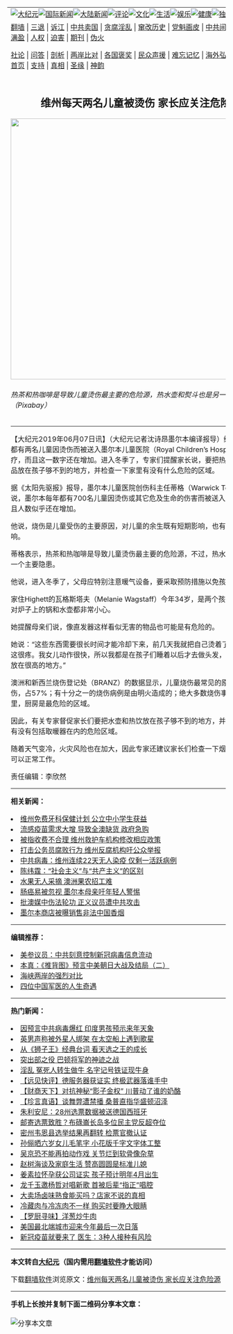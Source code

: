 <a name="1" id="1" target="_blank"></a><span id="1"></span>
<table align=center border="0"><tr><td colspan="2" VALIGN=TOP><a href="https://github.com/cvusyr3283/djy/blob/master/gb/nsc413.md#1"><img src="https://raw.githubusercontent.com/cvusyr3283/www/master/t/djy/1.jpg" title="大纪元"></a><a href="https://github.com/cvusyr3283/djy/blob/master/gb/n24hr.md#1"><img src="https://raw.githubusercontent.com/cvusyr3283/www/master/t/djy/3.jpg" title="国际新闻"></a><a href="https://github.com/cvusyr3283/djy/blob/master/gb/nsc413.md#1"><img src="https://raw.githubusercontent.com/cvusyr3283/www/master/t/djy/4.jpg" title="大陆新闻"></a><a href="https://github.com/cvusyr3283/djy/blob/master/gb/news392.md#1"><img src="https://raw.githubusercontent.com/cvusyr3283/www/master/t/djy/5.jpg" title="评论"></a><a href="https://github.com/cvusyr3283/djy/blob/master/gb/news2007.md#1"><img src="https://raw.githubusercontent.com/cvusyr3283/www/master/t/djy/6.jpg" title="文化"></a><a href="https://github.com/cvusyr3283/djy/blob/master/gb/news2008.md#1"><img src="https://raw.githubusercontent.com/cvusyr3283/www/master/t/djy/7.jpg" title="生活"></a><a href="https://github.com/cvusyr3283/djy/blob/master/gb/ncyule.md#1"><img src="https://raw.githubusercontent.com/cvusyr3283/www/master/t/djy/8.jpg" title="娱乐"></a><a href="https://github.com/cvusyr3283/djy/blob/master/gb/nsc1002.md#1"><img src="https://raw.githubusercontent.com/cvusyr3283/www/master/t/djy/9.jpg" title="健康"><a href="https://github.com/cvusyr3283/djy/blob/master/gb/nf6092.md#1"><img src="https://raw.githubusercontent.com/cvusyr3283/www/master/t/djy/10a.jpg" title="独家"></a><a href="https://github.com/cvusyr3283/djy/blob/master/gb/nf4514.md#1"><img src="https://raw.githubusercontent.com/cvusyr3283/www/master/t/djy/12a.jpg" title="头条"></a></td></tr>
<tr><td colspan="2" VALIGN=TOP><a target="_blank" href="https://github.com/cvusyr3283/www/blob/master/README.md?zsrh#1">翻墙</a> | <a target="_blank" href="https://github.com/cvusyr3283/djy/blob/master/gb/nf5657.md#1">三退</a> | <a target="_blank" href="https://github.com/cvusyr3283/djy/blob/master/gb/nf6124.md#1">诉江</a> | <a target="_blank" href="https://github.com/cvusyr3283/djy/blob/master/gb/nf1176117.md#1">中共卖国</a> | <a target="_blank" href="https://github.com/cvusyr3283/djy/blob/master/gb/nf5773.md#1">贪腐淫乱</a> | <a target="_blank" href="https://github.com/cvusyr3283/djy/blob/master/gb/nf1176115.md#1">窜改历史</a> | <a target="_blank" href="https://github.com/cvusyr3283/djy/blob/master/gb/nf1176107.md#1">党魁画皮</a> | <a target="_blank" href="https://github.com/cvusyr3283/djy/blob/master/gb/nf1320400.md#1">中共间谍</a> | <a target="_blank" href="https://github.com/cvusyr3283/djy/blob/master/gb/nf1176114.md#1">破坏传统</a> | <a target="_blank" href="https://github.com/cvusyr3283/ntdtv/blob/master/gb/prog447_1.md#1">恶贯满盈</a> | <a target="_blank" href="https://github.com/cvusyr3283/djy/blob/master/gb/ncid278.md#1">人权</a> | <a target="_blank" href="https://github.com/cvusyr3283/djy/blob/master/gb/nf1176111.md#1">迫害</a> | <a target="_blank" href="https://gitlab.com/szzdlab/mh-qikan/blob/master/README.md#1">期刊</a> | <a target="_blank" href="https://github.com/cvusyr3283/djy/blob/master/gb/nf5562.md#1">伪火</a></p><p><a target="_blank" href="https://github.com/cvusyr3283/djy/blob/master/gb/9p.md#1">社论</a> | <a target="_blank" href="https://github.com/cvusyr3283/djy/blob/master/gb/nf4378.md#1">问答</a> | <a target="_blank" href="https://github.com/cvusyr3283/djy/blob/master/gb/nf5792.md#1">剖析</a> | <a target="_blank" href="https://github.com/cvusyr3283/djy/blob/master/gb/nf5735.md#1">两岸比对</a> | <a target="_blank" href="https://github.com/cvusyr3283/djy/blob/master/gb/nf6119.md#1">各国褒奖</a> | <a target="_blank" href="https://github.com/cvusyr3283/djy/blob/master/gb/nf6120.md#1">民众声援</a> | <a target="_blank" href="https://github.com/cvusyr3283/djy/blob/master/gb/nf1188594.md#1">难忘记忆</a> | <a target="_blank" href="https://github.com/cvusyr3283/djy/blob/master/gb/nf3180.md#1">海外弘传</a> | <a target="_blank" href="https://github.com/cvusyr3283/djy/blob/master/gb/nf5410.md#1">万人上访</a> | <a target="_blank" href="https://github.com/cvusyr3283/www/blob/master/README.md?zsrh#1">平台首页</a> | <a target="_blank" href="https://github.com/cvusyr3283/djy/blob/master/gb/nf4386.md#1">支持</a> | <a target="_blank" href="https://github.com/cvusyr3283/djy/blob/master/gb/nf4389.md#1">真相</a> | <a target="_blank" href="https://github.com/cvusyr3283/djy/blob/master/gb/nf5790.md#1">圣缘</a> | <a target="_blank" href="https://github.com/cvusyr3283/djy/blob/master/gb/nf4786.md#1">神韵</a></td></tr>
<tr><td VALIGN=TOP width="626"><h2 align=center>维州每天两名儿童被烫伤 家长应关注危险源</h2>
<img width="600" src="https://i.epochtimes.com/assets/uploads/2019/06/kitchen-3597348_1920-600x400.jpg" />
<h6>热茶和热咖啡是导致儿童烫伤最主要的危险源，热水壶和熨斗也是另一个主要隐患。（Pixabay）
</h6>
<hr>
<p>【大纪元2019年06月07日讯】（大纪元记者沈诗昂墨尔本编译报导）<ahref="https://github.com/cvusyr3283/djy/blob/master/gb/tag/%E7%BB%B4%E5%B7%9E.md#1">维州</a>平均每天都有两名<ahref="https://github.com/cvusyr3283/djy/blob/master/gb/tag/%E5%84%BF%E7%AB%A5.md#1">儿童</a>因<ahref="https://github.com/cvusyr3283/djy/blob/master/gb/tag/%E7%83%AB%E4%BC%A4.md#1">烫伤</a>而被送入墨尔本儿童<ahref="https://github.com/cvusyr3283/djy/blob/master/gb/tag/%E5%8C%BB%E9%99%A2.md#1">医院</a>（Royal Children’s Hospital）进行治疗，而且这一数字还在增加。进入冬季了，专家们提醒家长说，要把热水壶之类的物品放在孩子够不到的地方，并检查一下家里有没有什么危险的区域。</p>
<p>据《太阳先驱报》报导，墨尔本<ahref="https://github.com/cvusyr3283/djy/blob/master/gb/tag/%E5%84%BF%E7%AB%A5.md#1">儿童</a><ahref="https://github.com/cvusyr3283/djy/blob/master/gb/tag/%E5%8C%BB%E9%99%A2.md#1">医院</a>创伤科主任蒂格（Warwick Teague）透露说，墨尔本每年都有700名儿童因<ahref="https://github.com/cvusyr3283/djy/blob/master/gb/tag/%E7%83%AB%E4%BC%A4.md#1">烫伤</a>或其它危及生命的伤害而被送入医院治疗，而且人数似乎还在增加。</p>
<p>他说，烧伤是儿童受伤的主要原因，对儿童的余生既有短期影响，也有潜在的长期影响。</p>
<p>蒂格表示，热茶和热咖啡是导致儿童烫伤最主要的危险源，不过，热水壶和熨斗也是一个主要隐患。</p>
<p>他说，进入冬季了，父母应特别注意暖气设备，要采取预防措施以免孩子受到伤害。</p>
<p>家住Highett的瓦格斯塔夫（Melanie Wagstaff）今年34岁，是两个孩子的母亲。她对炉子上的锅和水壶都非常小心。</p>
<p>她提醒母亲们说，像直发器这样看似无害的物品也可能是有危险的。</p>
<p>她说：“这些东西需要很长时间才能冷却下来，前几天我就把自己烫着了，所以我知道这很疼。我女儿动作很快，所以我都是在孩子们睡着以后才去做头发，或者把直发器放在很高的地方。”</p>
<p>澳洲和新西兰烧伤登记处（BRANZ）的数据显示，儿童烧伤最常见的原因是被热水烫伤，占57%；有十分之一的烧伤病例是由明火造成的；绝大多数烧伤事件发生在家里，厨房是最危险的区域。</p>
<p>因此，有关专家督促家长们要把水壶和热饮放在孩子够不到的地方，并检查一下家里有没有包括取暖器在内的危险区域。</p>
<p>随着天气变冷，火灾风险也在加大，因此专家还建议家长们检查一下烟雾报警器是否可以正常工作。</p>
<p>责任编辑：李欣然</p>

<hr>


<strong>相关新闻：</strong>
<li><a href="https://github.com/cvusyr3283/djy/blob/master/gb/19/5/28/n11284658.md#1">维州免费牙科保健计划 公立中小学生获益</a></li>
<li><a href="https://github.com/cvusyr3283/djy/blob/master/gb/19/5/30/n11289170.md#1">流感疫苗需求大增 导致全澳缺货 政府急购</a></li>
<li><a href="https://github.com/cvusyr3283/djy/blob/master/gb/19/5/31/n11290955.md#1">被指收费不合理 维州救护车机构修改相应政策</a></li>
<li><a href="https://github.com/cvusyr3283/djy/blob/master/gb/19/6/4/n11299093.md#1">打击公务员腐败行为 维州反腐机构吁公众举报</a></li>
<li><a href="https://github.com/cvusyr3283/djy/blob/master/gb/20/3/7/n11922895.md#1">中共病毒：维州连续22天无人染疫 仅剩一活跃病例</a></li>
<li><a href="https://github.com/cvusyr3283/djy/blob/master/gb/20/11/20/n12562417.md#1">陈纬霆：“社会主义”与“共产主义”的区别</a></li>
<li><a href="https://github.com/cvusyr3283/djy/blob/master/gb/20/11/20/n12562478.md#1">水果无人采摘 澳洲果农招工难</a></li>
<li><a href="https://github.com/cvusyr3283/djy/blob/master/gb/20/11/19/n12559961.md#1">肠癌易被忽视 墨尔本母亲吁年轻人警惕</a></li>
<li><a href="https://github.com/cvusyr3283/djy/blob/master/gb/20/11/20/n12563378.md#1">批澳媒中伤法轮功 正义议员遭中共攻击</a></li>
<li><a href="https://github.com/cvusyr3283/djy/blob/master/gb/20/11/20/n12562863.md#1">墨尔本商店被曝销售非法中国香烟</a></li>
<hr>


<strong>编辑推荐：</strong>
<li><a href="https://github.com/onzhi266/djy/blob/master/gb/20/2/22/n11887949.md#1">美参议员：中共刻意控制新冠病毒信息流动</a></li>
<li><a href="https://github.com/tsiac2612/djy/blob/master/gb/18/6/7/n10464792.md#1" target="_blank">本真：《推背图》预言中美朝日大战及结局（二）</a></li><li><a href="https://github.com/cvusyr3283/djy/blob/master/gb/8/12/18/n2367165.md?dfh#1" target="_blank">海峡两岸的强烈对比</a></li><li><a href="https://github.com/tsiac2612/djy/blob/master/gb/18/6/6/n10461502.md#1" target="_blank">四位中国军医的人生奇遇</a></li>
<hr>

<strong>热门新闻：</strong>
<li><a href="https://github.com/cvusyr3283/djy/blob/master/gb/20/11/15/n12550540.md#1">因预言中共病毒爆红 印度男孩预示来年天象</a></li>
<li><a href="https://github.com/cvusyr3283/djy/blob/master/gb/20/11/16/n12553064.md#1">英男声称被外星人绑架 在太空船上遇到歌星</a></li>
<li><a href="https://github.com/cvusyr3283/djy/blob/master/gb/20/11/17/n12556457.md#1">从《狮子王》经典台词 看天选之王的成长</a></li>
<li><a href="https://github.com/cvusyr3283/djy/blob/master/gb/20/11/11/n12541883.md#1">突出部之役 巴顿将军的神迹之战</a></li>
<li><a href="https://github.com/cvusyr3283/djy/blob/master/gb/20/11/13/n12546366.md#1">淫乱 冤死人转生做牛 名字记号铁证现牛身</a></li>
<li><a href="https://github.com/cvusyr3283/djy/blob/master/gb/20/11/21/n12564848.md#1">【远见快评】德服务器获证实 终极武器落谁手中</a></li>
<li><a href="https://github.com/cvusyr3283/djy/blob/master/gb/20/11/20/n12564519.md#1">【财商天下】对抗神秘“影子金权” 川普动了谁的奶酪</a></li>
<li><a href="https://github.com/cvusyr3283/djy/blob/master/gb/20/11/20/n12563897.md#1">【珍言真语】谈舞弊遭禁播 桑普直指华盛顿沼泽</a></li>
<li><a href="https://github.com/cvusyr3283/djy/blob/master/gb/20/11/19/n12561543.md#1">朱利安尼：28州选票数据被送德国西班牙</a></li>
<li><a href="https://github.com/cvusyr3283/djy/blob/master/gb/20/11/19/n12560324.md#1">邮寄选票致胜？布碌崙长岛多位民主党反超夺位</a></li>
<li><a href="https://github.com/cvusyr3283/djy/blob/master/gb/20/11/19/n12560602.md#1">密州韦恩县选举结果再翻转 检票官撤认证</a></li>
<li><a href="https://github.com/cvusyr3283/djy/blob/master/gb/20/11/18/n12559155.md#1">孙俪晒六岁女儿毛笔字 小花版千字文字体工整</a></li>
<li><a href="https://github.com/cvusyr3283/djy/blob/master/gb/20/11/20/n12564311.md#1">吴京恐不能再拍动作戏 关节烂到软骨像杂草</a></li>
<li><a href="https://github.com/cvusyr3283/djy/blob/master/gb/20/11/19/n12561769.md#1">赵树海谈及家庭生活 赞高圆圆是标准儿媳</a></li>
<li><a href="https://github.com/cvusyr3283/djy/blob/master/gb/20/11/19/n12560394.md#1">姜素拉怀孕获公司证实 孩子预计明年4月出生</a></li>
<li><a href="https://github.com/cvusyr3283/djy/blob/master/gb/20/11/19/n12560410.md#1">龙千玉邀杨哲对唱新歌 首被后辈“指正”唱腔</a></li>
<li><a href="https://github.com/cvusyr3283/djy/blob/master/gb/20/11/15/n12550992.md#1">大卖场卤味熟食能买吗？店家不说的真相</a></li>
<li><a href="https://github.com/cvusyr3283/djy/blob/master/gb/20/11/15/n12550494.md#1">冷藏肉与冷冻肉不一样 购买时要睁大眼睛</a></li>
<li><a href="https://github.com/cvusyr3283/djy/blob/master/gb/20/11/19/n12561687.md#1">【罗厨寻味】洋葱炒牛肉</a></li>
<li><a href="https://github.com/cvusyr3283/djy/blob/master/gb/20/11/20/n12563116.md#1">美国最北端城市迎来今年最后一次日落</a></li>
<li><a href="https://github.com/cvusyr3283/djy/blob/master/gb/20/11/19/n12562184.md#1">新冠疫苗就要来了 医生：3种人接种有风险</a></li>
<hr>

<strong>本文转自<a href="https://www.epochtimes.com">大纪元</a>（国内需用<a href="https://github.com/cvusyr3283/www/blob/master/README.md#8">翻墙软件</a>才能访问）</strong><p>下载<a href="https://github.com/cvusyr3283/www/blob/master/README.md#8">翻墙软件</a>浏览原文：<a href="https://www.epochtimes.com/gb/19/6/7/n11306820.htm">维州每天两名儿童被烫伤 家长应关注危险源</a></p><hr>

<strong>手机上长按并复制下面二维码分享本文章：</strong><br><br><img src="https://chart.apis.google.com/chart?cht=qr&chs=240x240&choe=UTF-8&chld=M|2&chl=https://github.com/cvusyr3283/djy/blob/master/gb/19/6/7/n11306820.md%231" title="分享本文章"></td><td VALIGN=TOP><a href="https://github.com/cvusyr3283/djy/blob/master/gb/16/1/21/n4622075.md?dfh#1" target="_blank"><img src="https://raw.githubusercontent.com/cvusyr3283/djy/master/gb/300/wei-f1.jpg" title="中共的伪火骗局"  alt="中共的伪火骗局"></a><br><a href="https://github.com/cvusyr3283/www/blob/master/README.md?dfh#9" target="_blank"><img src="https://raw.githubusercontent.com/cvusyr3283/djy/master/gb/300/yong-h.jpg" title="永恒的见证"  alt="永恒的见证"></a><br><a href="https://github.com/cvusyr3283/djy/blob/master/gb/13/9/29/n3974789.md?dfh#1" target="_blank"><img src="https://raw.githubusercontent.com/cvusyr3283/djy/master/gb/300/shang-lnz.jpg" title="善良女子被中共投男牢"  alt="善良女子被中共投男牢"></a><br><a href="https://github.com/cvusyr3283/djy/blob/master/gb/16/3/16/n4663449.md?dfh#1" target="_blank"><img src="https://raw.githubusercontent.com/cvusyr3283/djy/master/gb/300/huo-z3.jpg" title="警卫目击活摘器官"  alt="警卫目击活摘器官"></a><br><a href="https://github.com/cvusyr3283/djy/blob/master/gb/16/8/7/n8177641.md?dfh#1" target="_blank"><img src="https://raw.githubusercontent.com/cvusyr3283/djy/master/gb/300/huo-z4.jpg" title="证人描述活摘恐怖"  alt="证人描述活摘恐怖"></a><br><a href="https://github.com/cvusyr3283/djy/blob/master/gb/10/4/19/n2881569.md?dfh#1" target="_blank"><img src="https://raw.githubusercontent.com/cvusyr3283/djy/master/gb/300/huo-z1.jpg" title="揭开活摘器官黑幕"  alt="揭开活摘器官黑幕"></a><br><a href="https://github.com/cvusyr3283/djy/blob/master/gb/10/11/7/n3077476.md?dfh#1" target="_blank"><img src="https://raw.githubusercontent.com/cvusyr3283/djy/master/gb/300/ma-ks.jpg" title="马克思的成魔之路"  alt="马克思的成魔之路"></a><br><a href="https://github.com/cvusyr3283/djy/blob/master/gb/14/6/9/n4173977.md?dfh#1" target="_blank"><img src="https://raw.githubusercontent.com/cvusyr3283/djy/master/gb/300/chang-zs.jpg" title="藏字石 蕴天机"  alt="藏字石 蕴天机"></a><br><a href="https://github.com/cvusyr3283/djy/blob/master/gb/18/5/10/n10381511.md?dfh#1" target="_blank"><img src="https://raw.githubusercontent.com/cvusyr3283/djy/master/gb/300/st1.jpg" title="关注3亿人三退"  alt="关注3亿人三退"></a><br><a href="https://github.com/cvusyr3283/djy/blob/master/gb/18/3/21/n10237682.md?dfh#1" target="_blank"><img src="https://raw.githubusercontent.com/cvusyr3283/djy/master/gb/300/jie-t.jpg" title="解体中共复兴中华"  alt="解体中共复兴中华"></a><br><a href="https://github.com/cvusyr3283/djy/blob/master/gb/9/2/9/n2422991.md?dfh#1" target="_blank"><img src="https://raw.githubusercontent.com/cvusyr3283/djy/master/gb/300/gao-zs.jpg" title="中共迫害良心律师"  alt="中共迫害良心律师"></a><br><a href="https://github.com/cvusyr3283/djy/blob/master/gb/18/12/9/n10900044.md?dfh#1" target="_blank"><img src="https://raw.githubusercontent.com/cvusyr3283/djy/master/gb/300/sj1.jpg" title="303万人举报江泽民"  alt="303万人举报江泽民"></a><br><a href="https://github.com/cvusyr3283/djy/blob/master/gb/18/8/28/n10672014.md?dfh#1" target="_blank"><img src="https://raw.githubusercontent.com/cvusyr3283/djy/master/gb/300/sj2.jpg" title="这些官员为何起诉江泽民"  alt="这些官员为何起诉江泽民"></a><br><a href="https://github.com/cvusyr3283/djy/blob/master/gb/8/12/18/n2367165.md?dfh#1" target="_blank"><img src="https://raw.githubusercontent.com/cvusyr3283/djy/master/gb/300/liangan.jpg" title="海峡两岸的强烈对比"  alt="海峡两岸的强烈对比"></a><br><a href="https://github.com/cvusyr3283/djy/blob/master/gb/15/12/10/n4593139.md?dfh#1" target="_blank"><img src="https://raw.githubusercontent.com/cvusyr3283/djy/master/gb/300/jia-ndzl.jpg" title="加拿大总理的贺信"  alt="加拿大总理的贺信"></a><br><a href="https://github.com/cvusyr3283/djy/blob/master/gb/11/6/17/n3289382.md?dfh#1" target="_blank"><img src="https://raw.githubusercontent.com/cvusyr3283/djy/master/gb/300/xiao-wd.jpg" title="探寻真相兼听则明"  alt="探寻真相兼听则明"></a><br><a href="https://github.com/cvusyr3283/djy/blob/master/gb/18/10/27/n10812623.md?dfh#1" target="_blank"><img src="https://raw.githubusercontent.com/cvusyr3283/djy/master/gb/300/yindu.jpg" title="印度媒体报道东方"  alt="印度媒体报道东方"></a><br><a href="https://github.com/cvusyr3283/djy/blob/master/gb/18/6/9/n10469652.md?dfh#1" target="_blank"><img src="https://raw.githubusercontent.com/cvusyr3283/djy/master/gb/300/xie-j.jpg" title="不一样的海外校园"  alt="不一样的海外校园"></a><br><a href="https://github.com/cvusyr3283/djy/blob/master/gb/7/4/5/n1669415.md?dfh#1" target="_blank"><img src="https://raw.githubusercontent.com/cvusyr3283/djy/master/gb/300/li-up.jpg" title="从大师到徒弟的传奇"  alt="从大师到徒弟的传奇"></a><br><a href="https://github.com/cvusyr3283/djy/blob/master/gb/17/5/26/n9191512.md?dfh#1" target="_blank"><img src="https://raw.githubusercontent.com/cvusyr3283/djy/master/gb/300/zfl2.jpg" title="亿万人与东方一本奇书"  alt="亿万人与东方一本奇书"></a><br><a href="https://github.com/cvusyr3283/djy/blob/master/gb/13/11/27/n4020290.md?dfh#1" target="_blank"><img src="https://raw.githubusercontent.com/cvusyr3283/djy/master/gb/300/zhen-h.jpg" title="大陆见不到的震撼场面"  alt="大陆见不到的震撼场面"></a><br><a href="https://github.com/cvusyr3283/djy/blob/master/gb/15/7/17/n4482910.md?dfh#1" target="_blank"><img src="https://raw.githubusercontent.com/cvusyr3283/djy/master/gb/300/dalu-sk.jpg" title="人心向善 大陆当初盛况"  alt="人心向善 大陆当初盛况"></a><br><a href="https://github.com/cvusyr3283/djy/blob/master/gb/19/1/5/n10955468.md?dfh#1" target="_blank"><img src="https://raw.githubusercontent.com/cvusyr3283/djy/master/gb/300/zfl1.jpg" title="追寻真理 这书讲什么"  alt="追寻真理 这书讲什么"></a><br><a href="https://github.com/cvusyr3283/www/blob/master/README.md?dfh#1" target="_blank"><img src="https://raw.githubusercontent.com/cvusyr3283/djy/master/gb/300/fq1.jpg" title="下载免费翻墙软件"  alt="下载免费翻墙软件"></a><br></td></tr></table>
